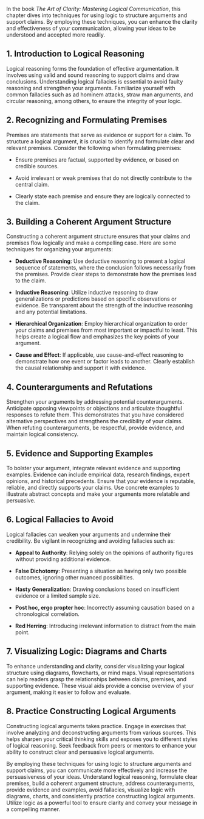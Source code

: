 
In the book *The Art of Clarity: Mastering Logical Communication*, this chapter dives into techniques for using logic to structure arguments and support claims. By employing these techniques, you can enhance the clarity and effectiveness of your communication, allowing your ideas to be understood and accepted more readily.

**1. Introduction to Logical Reasoning**
----------------------------------------

Logical reasoning forms the foundation of effective argumentation. It involves using valid and sound reasoning to support claims and draw conclusions. Understanding logical fallacies is essential to avoid faulty reasoning and strengthen your arguments. Familiarize yourself with common fallacies such as ad hominem attacks, straw man arguments, and circular reasoning, among others, to ensure the integrity of your logic.

**2. Recognizing and Formulating Premises**
-------------------------------------------

Premises are statements that serve as evidence or support for a claim. To structure a logical argument, it is crucial to identify and formulate clear and relevant premises. Consider the following when formulating premises:

* Ensure premises are factual, supported by evidence, or based on credible sources.

* Avoid irrelevant or weak premises that do not directly contribute to the central claim.

* Clearly state each premise and ensure they are logically connected to the claim.

**3. Building a Coherent Argument Structure**
---------------------------------------------

Constructing a coherent argument structure ensures that your claims and premises flow logically and make a compelling case. Here are some techniques for organizing your arguments:

* **Deductive Reasoning**: Use deductive reasoning to present a logical sequence of statements, where the conclusion follows necessarily from the premises. Provide clear steps to demonstrate how the premises lead to the claim.

* **Inductive Reasoning**: Utilize inductive reasoning to draw generalizations or predictions based on specific observations or evidence. Be transparent about the strength of the inductive reasoning and any potential limitations.

* **Hierarchical Organization**: Employ hierarchical organization to order your claims and premises from most important or impactful to least. This helps create a logical flow and emphasizes the key points of your argument.

* **Cause and Effect**: If applicable, use cause-and-effect reasoning to demonstrate how one event or factor leads to another. Clearly establish the causal relationship and support it with evidence.

**4. Counterarguments and Refutations**
---------------------------------------

Strengthen your arguments by addressing potential counterarguments. Anticipate opposing viewpoints or objections and articulate thoughtful responses to refute them. This demonstrates that you have considered alternative perspectives and strengthens the credibility of your claims. When refuting counterarguments, be respectful, provide evidence, and maintain logical consistency.

**5. Evidence and Supporting Examples**
---------------------------------------

To bolster your argument, integrate relevant evidence and supporting examples. Evidence can include empirical data, research findings, expert opinions, and historical precedents. Ensure that your evidence is reputable, reliable, and directly supports your claims. Use concrete examples to illustrate abstract concepts and make your arguments more relatable and persuasive.

**6. Logical Fallacies to Avoid**
---------------------------------

Logical fallacies can weaken your arguments and undermine their credibility. Be vigilant in recognizing and avoiding fallacies such as:

* **Appeal to Authority**: Relying solely on the opinions of authority figures without providing additional evidence.

* **False Dichotomy**: Presenting a situation as having only two possible outcomes, ignoring other nuanced possibilities.

* **Hasty Generalization**: Drawing conclusions based on insufficient evidence or a limited sample size.

* **Post hoc, ergo propter hoc**: Incorrectly assuming causation based on a chronological correlation.

* **Red Herring**: Introducing irrelevant information to distract from the main point.

**7. Visualizing Logic: Diagrams and Charts**
---------------------------------------------

To enhance understanding and clarity, consider visualizing your logical structure using diagrams, flowcharts, or mind maps. Visual representations can help readers grasp the relationships between claims, premises, and supporting evidence. These visual aids provide a concise overview of your argument, making it easier to follow and evaluate.

**8. Practice Constructing Logical Arguments**
----------------------------------------------

Constructing logical arguments takes practice. Engage in exercises that involve analyzing and deconstructing arguments from various sources. This helps sharpen your critical thinking skills and exposes you to different styles of logical reasoning. Seek feedback from peers or mentors to enhance your ability to construct clear and persuasive logical arguments.

By employing these techniques for using logic to structure arguments and support claims, you can communicate more effectively and increase the persuasiveness of your ideas. Understand logical reasoning, formulate clear premises, build a coherent argument structure, address counterarguments, provide evidence and examples, avoid fallacies, visualize logic with diagrams, charts, and consistently practice constructing logical arguments. Utilize logic as a powerful tool to ensure clarity and convey your message in a compelling manner.

